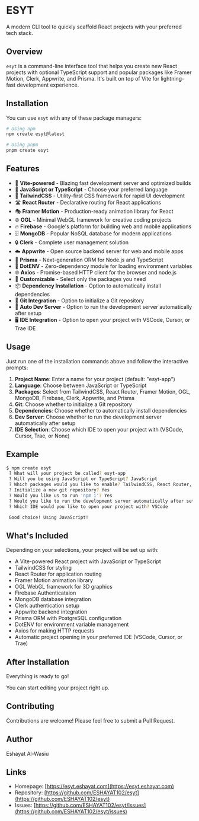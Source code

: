 # ESYT

A modern CLI tool to quickly scaffold React projects with your preferred tech stack.

## Overview

`esyt` is a command-line interface tool that helps you create new React projects with optional TypeScript support and popular packages like Framer Motion, Clerk, Appwrite, and Prisma. It's built on top of Vite for lightning-fast development experience.

## Installation

You can use `esyt` with any of these package managers:

```bash
# Using npm
npm create esyt@latest

# Using pnpm
pnpm create esyt

```

## Features

- 🚀 **Vite-powered** - Blazing fast development server and optimized builds
- 🔄 **JavaScript or TypeScript** - Choose your preferred language
- 🎨 **TailwindCSS** - Utility-first CSS framework for rapid UI development
- 🛣️ **React Router** - Declarative routing for React applications
- 🎭 **Framer Motion** - Production-ready animation library for React
- 🌐 **OGL** - Minimal WebGL framework for creative coding projects
- 🔥 **Firebase** - Google's platform for building web and mobile applications
- 🗄️ **MongoDB** - Popular NoSQL database for modern applications
- 🔒 **Clerk** - Complete user management solution
- ☁️ **Appwrite** - Open source backend server for web and mobile apps
- 💾 **Prisma** - Next-generation ORM for Node.js and TypeScript
- 🔑 **DotENV** - Zero-dependency module for loading environment variables
- 🌐 **Axios** - Promise-based HTTP client for the browser and node.js
- 🧩 **Customizable** - Select only the packages you need
- 📦 **Dependency Installation** - Option to automatically install dependencies
- 🔄 **Git Integration** - Option to initialize a Git repository
- 🚀 **Auto Dev Server** - Option to run the development server automatically after setup
- 🖥️ **IDE Integration** - Option to open your project with VSCode, Cursor, or Trae IDE

## Usage

Just run one of the installation commands above and follow the interactive prompts:

1. **Project Name**: Enter a name for your project (default: "esyt-app")
2. **Language**: Choose between JavaScript or TypeScript
3. **Packages**: Select from TailwindCSS, React Router, Framer Motion, OGL, MongoDB, Firebase, Clerk, Appwrite, and Prisma
4. **Git**: Choose whether to initialize a Git repository
5. **Dependencies**: Choose whether to automatically install dependencies
6. **Dev Server**: Choose whether to run the development server automatically after setup
7. **IDE Selection**: Choose which IDE to open your project with (VSCode, Cursor, Trae, or None)

## Example

```bash
$ npm create esyt
 ? What will your project be called? esyt-app
 ? Will you be using JavaScript or TypeScript? JavaScript
 ? Which packages would you like to enable? TailwindCSS, React Router, Firebase
 ? Initialize a new git repository? Yes
 ? Would you like us to run 'npm i'? Yes
 ? Would you like to run the development server automatically after setup? Yes
 ? Which IDE would you like to open your project with? VSCode

 Good choice! Using JavaScript!
```

## What's Included

Depending on your selections, your project will be set up with:

- A Vite-powered React project with JavaScript or TypeScript
- TailwindCSS for styling
- React Router for application routing
- Framer Motion animation library
- OGL WebGL framework for 3D graphics
- Firebase Authenticataion
- MongoDB database integration
- Clerk authentication setup
- Appwrite backend integration
- Prisma ORM with PostgreSQL configuration
- DotENV for environment variable management
- Axios for making HTTP requests
- Automatic project opening in your preferred IDE (VSCode, Cursor, or Trae)

## After Installation

Everything is ready to go!

You can start editing your project right up.

## Contributing

Contributions are welcome! Please feel free to submit a Pull Request.

## Author

Eshayat Al-Wasiu

## Links

- Homepage: [https://esyt.eshayat.com](https://esyt.eshayat.com)
- Repository: [https://github.com/ESHAYAT102/esyt](https://github.com/ESHAYAT102/esyt)
- Issues: [https://github.com/ESHAYAT102/esyt/issues](https://github.com/ESHAYAT102/esyt/issues)
